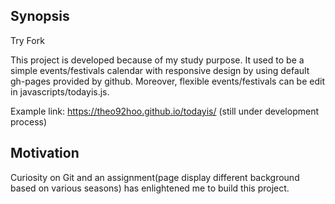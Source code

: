 ## Synopsis

Try Fork

This project is developed because of my study purpose. It used to be a simple events/festivals calendar with responsive design by using default gh-pages provided by github. Moreover, flexible events/festivals can be edit in javascripts/todayis.js. 

Example link: https://theo92hoo.github.io/todayis/
(still under development process)

## Motivation

Curiosity on Git and an assignment(page display different background based on various seasons) has enlightened me to build this project.

